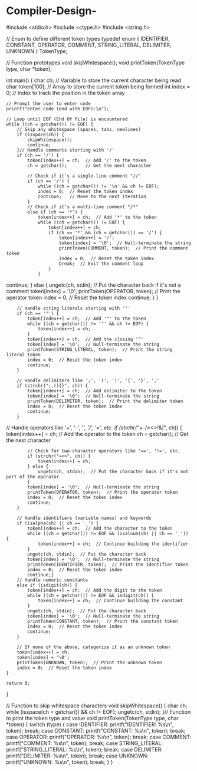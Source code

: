 # Compiler-Design-
#include <stdio.h>
#include <ctype.h>
#include <string.h>

// Enum to define different token types
typedef enum {
    IDENTIFIER,
    CONSTANT,
    OPERATOR,
    COMMENT,
    STRING_LITERAL,
    DELIMITER,
    UNKNOWN
} TokenType;

// Function prototypes
void skipWhitespace();
void printToken(TokenType type, char *token);

int main() {
    char ch;        // Variable to store the current character being read
    char token[100]; // Array to store the current token being formed
    int index = 0;   // Index to track the position in the token array

    // Prompt the user to enter code
    printf("Enter code (end with EOF):\n");

    // Loop until EOF (End Of File) is encountered
    while ((ch = getchar()) != EOF) {
        // Skip any whitespace (spaces, tabs, newlines)
        if (isspace(ch)) {
            skipWhitespace();
            continue;
        }// Handle comments starting with '/'
        if (ch == '/') {
            token[index++] = ch;  // Add '/' to the token
            ch = getchar();       // Get the next character

            // Check if it's a single-line comment "//"
            if (ch == '/') {
                while ((ch = getchar()) != '\n' && ch != EOF);
                index = 0;  // Reset the token index
                continue;   // Move to the next iteration
            } 
            // Check if it's a multi-line comment "/*"
            else if (ch == '*') {
                token[index++] = ch;  // Add '*' to the token
                while ((ch = getchar()) != EOF) {
                    token[index++] = ch;
                    if (ch == '*' && (ch = getchar()) == '/') {
                        token[index++] = '/';
                        token[index] = '\0';  // Null-terminate the string
                        printToken(COMMENT, token);  // Print the comment token
                        index = 0;  // Reset the token index
                        break;  // Exit the comment loop
                    }
                }
continue;
            } else {
                ungetc(ch, stdin);  // Put the character back if it's not a comment
                token[index] = '\0';
                printToken(OPERATOR, token);  // Print the operator token
                index = 0;  // Reset the token index
                continue;
            }
        }

        // Handle string literals starting with '"'
        if (ch == '"') {
            token[index++] = ch;  // Add '"' to the token
            while ((ch = getchar()) != '"' && ch != EOF) {
                token[index++] = ch;
            }
            token[index++] = ch;  // Add the closing '"'
            token[index] = '\0';  // Null-terminate the string
            printToken(STRING_LITERAL, token);  // Print the string literal token
            index = 0;  // Reset the token index
            continue;
        }

        // Handle delimiters like ';', '(', ')', '{', '}', ','
        if (strchr(";,(){}", ch)) {
            token[index++] = ch;  // Add delimiter to the token
            token[index] = '\0';  // Null-terminate the string
            printToken(DELIMITER, token);  // Print the delimiter token
            index = 0;  // Reset the token index
            continue;
        }
// Handle operators like '+', '-', '*', '/', '=', etc.
        if (strchr("+-*/=<>!&|", ch)) {
            token[index++] = ch;  // Add the operator to the token
            ch = getchar();       // Get the next character

            // Check for two-character operators like '==', '!=', etc.
            if (strchr("=<>", ch)) {
                token[index++] = ch;
            } else {
                ungetc(ch, stdin);  // Put the character back if it's not part of the operator
            }
            token[index] = '\0';  // Null-terminate the string
            printToken(OPERATOR, token);  // Print the operator token
            index = 0;  // Reset the token index
            continue;
        }

        // Handle identifiers (variable names) and keywords
        if (isalpha(ch) || ch == '_') {
            token[index++] = ch;  // Add the character to the token
            while ((ch = getchar()) != EOF && (isalnum(ch) || ch == '_')) {
                token[index++] = ch;  // Continue building the identifier
            }
            ungetc(ch, stdin);  // Put the character back
            token[index] = '\0';  // Null-terminate the string
            printToken(IDENTIFIER, token);  // Print the identifier token
            index = 0;  // Reset the token index
            continue;} 
        // Handle numeric constants
        else if (isdigit(ch)) {
            token[index++] = ch;  // Add the digit to the token
            while ((ch = getchar()) != EOF && isdigit(ch)) {
                token[index++] = ch;  // Continue building the constant
            }
            ungetc(ch, stdin);  // Put the character back
            token[index] = '\0';  // Null-terminate the string
            printToken(CONSTANT, token);  // Print the constant token
            index = 0;  // Reset the token index
            continue;
        }

        // If none of the above, categorize it as an unknown token
        token[index++] = ch;
        token[index] = '\0';
        printToken(UNKNOWN, token);  // Print the unknown token
        index = 0;  // Reset the token index
    }

    return 0;
}

// Function to skip whitespace characters
void skipWhitespace() {
    char ch;
    while (isspace(ch = getchar()) && ch != EOF);
    ungetc(ch, stdin);
}// Function to print the token type and value
void printToken(TokenType type, char *token) {
    switch (type) {
        case IDENTIFIER: printf("IDENTIFIER: %s\n", token); break;
        case CONSTANT: printf("CONSTANT: %s\n", token); break;
        case OPERATOR: printf("OPERATOR: %s\n", token); break;
        case COMMENT: printf("COMMENT: %s\n", token); break;
        case STRING_LITERAL: printf("STRING_LITERAL: %s\n", token); break;
        case DELIMITER: printf("DELIMITER: %s\n", token); break;
        case UNKNOWN: printf("UNKNOWN: %s\n", token); break;
    }
}
